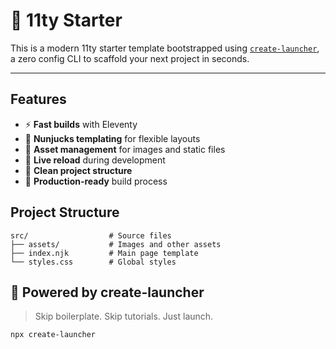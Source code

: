 # 🚀 11ty Starter

This is a modern 11ty starter template bootstrapped using [`create-launcher`](https://github.com/pranav89624/create-launcher), a zero config CLI to scaffold your next project in seconds.

---

## Features

- ⚡ **Fast builds** with Eleventy
- 🎨 **Nunjucks templating** for flexible layouts
- 📁 **Asset management** for images and static files
- 🔄 **Live reload** during development
- 📱 **Clean project structure**
- 🚀 **Production-ready** build process

## Project Structure

```
src/                  # Source files
├── assets/           # Images and other assets
├── index.njk         # Main page template
└── styles.css        # Global styles
```

## 🤖 Powered by create-launcher

> Skip boilerplate. Skip tutorials. Just launch.

```bash
npx create-launcher
```